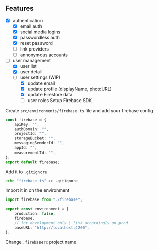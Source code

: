 
## Features

-   [x] authentication
    -   [x] email auth
    -   [x] social media logins
    -   [x] passwordless auth
    -   [x] reset password
    -   [ ] link providers
    -   [ ] annonymous accounts
-   [ ] user management
    -   [x] user list
    -   [x] user detail
    -   [ ] user settings (WIP)
        -   [x] update email
        -   [x] update profile (displayName, photoURL)
        -   [x] update Firestore data
        -   [ ] user roles
 Setup Firebase SDK

Create `src/environments/firebase.ts` file and add your firebase config

```ts
const firebase = {
    apiKey: "",
    authDomain: "",
    projectId: "",
    storageBucket: "",
    messagingSenderId: "",
    appId: "",
    measurementId: "",
};
export default firebase;
```

Add it to `.gitignore`

```bash
echo "firebase.ts" >> .gitignore
```

Import it in on the environment

```ts
import firebase from "./firebase";

export const environment = {
    production: false,
    firebase,
    // for development only | link accordingly on prod
    baseURL: "http://localhost:4200",
};
```

Change `.firebaserc` project name
